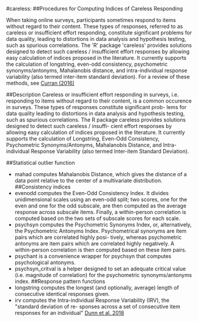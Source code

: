 #careless: 
##Procedures for Computing Indices of Careless Responding

When taking online surveys, participants sometimes respond to items without regard to their content. These types of responses, referred to as careless or insufficient effort responding, constitute significant problems for data quality, leading to distortions in data analysis and hypothesis testing, such as spurious correlations. The 'R' package 'careless' provides solutions designed to detect such careless / insufficient effort responses by allowing easy calculation of indices proposed in the literature. It currently supports the calculation of longstring, even-odd consistency, psychometric synonyms/antonyms, Mahalanobis distance, and intra-individual response variability (also termed inter-item standard deviation). For a review of these methods, see [Curran (2016)](https://www.sciencedirect.com/science/article/abs/pii/S0022103115000931?via%3Dihub)

##Description
Careless or insufficient effort responding in surveys, i.e. responding to items without regard to their
content, is a common occurence in surveys. These types of responses constitute significant prob-
lems for data quality leading to distortions in data analysis and hypothesis testing, such as spurious
correlations. The R package careless provides solutions designed to detect such careless / insuffi-
cient effort responses by allowing easy calculation of indices proposed in the literature. It currently
supports the calculation of Longstring, Even-Odd Consistency, Psychometric Synonyms/Antonyms,
Mahalanobis Distance, and Intra-individual Response Variability (also termed Inter-item Standard
Deviation).

##Statistical outlier function
* mahad computes Mahalanobis Distance, which gives the distance of a data point relative to the
center of a multivariate distribution.
##Consistency indices
* evenodd computes the Even-Odd Consistency Index. It divides unidimensional scales using
an even-odd split; two scores, one for the even and one for the odd subscale, are then computed
as the average response across subscale items. Finally, a within-person correlation is computed
based on the two sets of subscale scores for each scale.
* psychsyn computes the Psychometric Synonyms Index, or, alternatively, the Psychometric
Antonyms Index. Psychometrical synonyms are item pairs which are correlated highly posi-
tively, whereas psychometric antonyms are item pairs which are correlated highly negatively.
A within-person correlation is then computed based on these item pairs.
* psychant is a convenience wrapper for psychsyn that computes psychological antonyms.
* psychsyn_critval is a helper designed to set an adequate critical value (i.e. magnitude of
correlation) for the psychometric synonyms/antonyms index.
##Response pattern functions
* longstring computes the longest (and optionally, average) length of consecutive identical
responses given.
* irv computes the Intra-individual Response Variability (IRV), the "standard deviation of re-
sponses across a set of consecutive item responses for an individual" [Dunn et al. 2018](https://link.springer.com/article/10.1007/s10869-016-9479-0)
